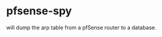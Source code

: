 pfsense-spy
====================================
will dump the arp table from a pfSense router to a database.
